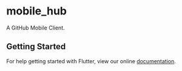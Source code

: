 # mobile_hub

A GitHub Mobile Client.

## Getting Started

For help getting started with Flutter, view our online
[documentation](https://flutter.io/).

